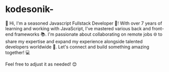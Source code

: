 # kodesonik-
👋 Hi, I'm a seasoned Javascript Fullstack Developer 🚀! With over 7 years of learning and working with JavaScript, I've mastered various back and front-end frameworks 📚. I'm passionate about collaborating on remote jobs 🌐 to share my expertise and expand my experience alongside talented developers worldwide 🌟. Let's connect and build something amazing together! 💻

Feel free to adjust it as needed! 😊